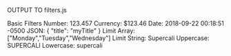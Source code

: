 OUTPUT TO filters.js

Basic Filters
Number: 123.457
Currency: $123.46
Date: 2018-09-22 00:18:51 -0500
JSON: { "title": "myTitle" }
Limit Array: ["Monday","Tuesday","Wednesday"]
Limit String: Supercali
Uppercase: SUPERCALI
Lowercase: supercali